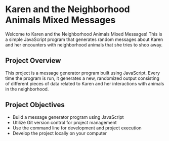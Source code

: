 # Karen and the Neighborhood Animals Mixed Messages

Welcome to Karen and the Neighborhood Animals Mixed Messages! This is a simple JavaScript program that generates random messages about Karen and her encounters with neighborhood animals that she tries to shoo away.

## Project Overview

This project is a message generator program built using JavaScript. Every time the program is run, it generates a new, randomized output consisting of different pieces of data related to Karen and her interactions with animals in the neighborhood.

## Project Objectives

- Build a message generator program using JavaScript
- Utilize Git version control for project management
- Use the command line for development and project execution
- Develop the project locally on your computer
